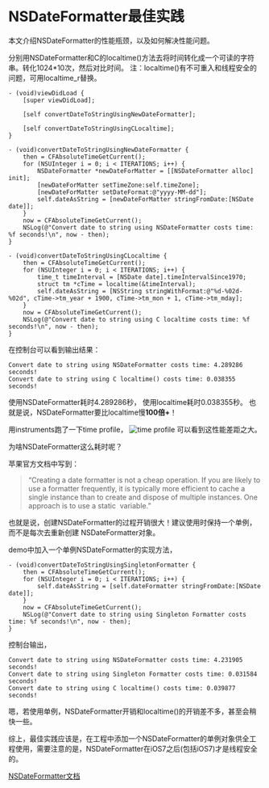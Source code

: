 # NSDateFormatter最佳实践

本文介绍NSDateFormatter的性能瓶颈，以及如何解决性能问题。

分别用NSDateFormatter和C的localtime()方法去将时间转化成一个可读的字符串。转化1024*10次，然后对比时间。
注：localtime()有不可重入和线程安全的问题，可用localtime_r替换。
```
- (void)viewDidLoad {
    [super viewDidLoad];
    
    [self convertDateToStringUsingNewDateFormatter];
    
    [self convertDateToStringUsingCLocaltime];
}
    
- (void)convertDateToStringUsingNewDateFormatter {
    then = CFAbsoluteTimeGetCurrent();
    for (NSUInteger i = 0; i < ITERATIONS; i++) {
        NSDateFormatter *newDateForMatter = [[NSDateFormatter alloc] init];
        [newDateForMatter setTimeZone:self.timeZone];
        [newDateForMatter setDateFormat:@"yyyy-MM-dd"];
        self.dateAsString = [newDateForMatter stringFromDate:[NSDate date]];
    }
    now = CFAbsoluteTimeGetCurrent();
    NSLog(@"Convert date to string using NSDateFormatter costs time: %f seconds!\n", now - then);
}
    
- (void)convertDateToStringUsingCLocaltime {
    then = CFAbsoluteTimeGetCurrent();
    for (NSUInteger i = 0; i < ITERATIONS; i++) {
        time_t timeInterval = [NSDate date].timeIntervalSince1970;
        struct tm *cTime = localtime(&timeInterval);
        self.dateAsString = [NSString stringWithFormat:@"%d-%02d-%02d", cTime->tm_year + 1900, cTime->tm_mon + 1, cTime->tm_mday];
    }
    now = CFAbsoluteTimeGetCurrent();
    NSLog(@"Convert date to string using C localtime costs time: %f seconds!\n", now - then);
}
```
在控制台可以看到输出结果：
```
Convert date to string using NSDateFormatter costs time: 4.289286 seconds!
Convert date to string using C localtime() costs time: 0.038355 seconds!
```

使用NSDateFormatter耗时4.289286秒，
使用localtime耗时0.038355秒。
也就是说，NSDateFormatter要比localtime慢**100倍+**！

用instruments跑了一下time profile，
![time profile](http://upload-images.jianshu.io/upload_images/595974-07a7bb28d30b8aa8.png?imageMogr2/auto-orient/strip|imageView2/2/w/1240)
可以看到这性能差距之大。

为啥NSDateFormatter这么耗时呢？

苹果官方文档中写到：
> “Creating a date formatter is not a cheap operation. If you are likely to use a formatter frequently, it is typically more efficient to cache a single instance than to create and dispose of multiple instances. One approach is to use a static
 variable.”

也就是说，创建NSDateFormatter的过程开销很大！建议使用时保持一个单例，而不是每次去重新创建
NSDateFormatter对象。

demo中加入一个单例NSDateFormatter的实现方法，
```
- (void)convertDateToStringUsingSingletonFormatter {
    then = CFAbsoluteTimeGetCurrent();
    for (NSUInteger i = 0; i < ITERATIONS; i++) {
        self.dateAsString = [self.dateFormatter stringFromDate:[NSDate date]];
    }
    now = CFAbsoluteTimeGetCurrent();
    NSLog(@"Convert date to string using Singleton Formatter costs time: %f seconds!\n", now - then);
}
```
    
控制台输出，
```
Convert date to string using NSDateFormatter costs time: 4.231905 seconds!
Convert date to string using Singleton Formatter costs time: 0.031584 seconds!
Convert date to string using C localtime() costs time: 0.039877 seconds!
```

嗯，若使用单例，NSDateFormatter开销和localtime()的开销差不多，甚至会稍快一些。

综上，最佳实践应该是，在工程中添加一个NSDateFormatter的单例对象供全工程使用，需要注意的是，NSDateFormatter在iOS7之后(包括iOS7)才是线程安全的。

[NSDateFormatter文档](https://developer.apple.com/library/mac/documentation/Cocoa/Conceptual/DataFormatting/Articles/dfDateFormatting10_4.html)
